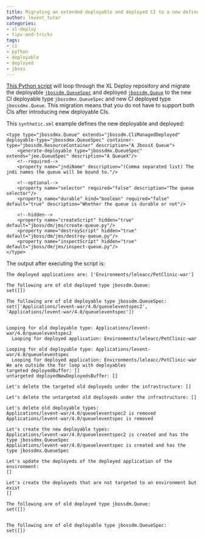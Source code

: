 ```yaml
---
title: Migrating an extended deployable and deployed CI to a new defined deployable and deployed CI
author: levent_tutar
categories:
- xl-deploy
- tips-and-tricks
tags:
- ci
- python
- deployable
- deployed
- jboss
---
```


[This Python script](/sample-scripts/migrating-deployable-deployed.py) will loop through the XL Deploy repository and migrate the deployable [`jbossdm.QueueSpec`](http://docs.xebialabs.com/releases/latest/jbossdm-plugin/jbossDomainPluginManual.html#jbossdmqueuespec) and deployed [`jbossdm.Queue`](http://docs.xebialabs.com/releases/latest/jbossdm-plugin/jbossDomainPluginManual.html#jbossdmqueuespec) to the new CI deployable type `jbossdmx.QueueSpec` and new CI deployed type `jbossdmx.Queue`. This migration means that you do not have to support both CIs after introducing new deployable CIs.

This `synthetic.xml` example defines the new deployable and deployed:


    <type type="jbossdmx.Queue" extends="jbossdm.CliManagedDeployed" deployable-type="jbossdmx.QueueSpec" container-type="jbossdm.ResourceContainer" description="A JbossX Queue">
        <generate-deployable type="jbossdmx.QueueSpec" extends="jee.QueueSpec" description="A QueueX"/>
        <!--required-->
        <property name="jndiName" description="(Comma separated list) The jndi names the queue will be bound to."/>

        <!--optional-->
        <property name="selector" required="false" description="The queue selector"/>
        <property name="durable" kind="boolean" required="false" default="true" description="Whether the queue is durable or not"/>

        <!--hidden-->
        <property name="createScript" hidden="true" default="jboss/dm/jms/create-queue.py"/>
        <property name="destroyScript" hidden="true" default="jboss/dm/jms/destroy-queue.py"/>
        <property name="inspectScript" hidden="true" default="jboss/dm/jms/inspect-queue.py"/>
    </type>
 

The output after executing the script is:

	The deployed applications are: ['Environments/leleacc/PetClinic-war']

	The following are of old deployed type jbossdm.Queue:
	set([])

	The following are of old deployable type jbossdm.QueueSpec:
	set(['Applications/levent-war/4.0/queueleventspec2', 'Applications/levent-war/4.0/queueleventspec'])


	Looping for old deployable type: Applications/levent-war/4.0/queueleventspec2
	  Looping for deployed application: Environments/leleacc/PetClinic-war

	Looping for old deployable type: Applications/levent-war/4.0/queueleventspec
	  Looping for deployed application: Environments/leleacc/PetClinic-war
	We are outside the for loop with deployables
	targeted deployedBuffer: []
	untargeted deployedNewDeployedsBuffer: []

	Let's delete the targeted old deployeds under the infrastructure: []

	Let's delete the untargeted old deployeds under the infrastructure: []

	Let's delete old deployable types:
	Applications/levent-war/4.0/queueleventspec2 is removed
	Applications/levent-war/4.0/queueleventspec is removed

	Let's create the new deployable types:
	Applications/levent-war/4.0/queueleventspec2 is created and has the type jbossdmx.QueueSpec
	Applications/levent-war/4.0/queueleventspec is created and has the type jbossdmx.QueueSpec

	Let's update the deployeds of the deployed application of the environment:
	[]

	Let's create the deployeds that are not targeted to an environment but exist
	[]

	The following are of old deployed type jbossdm.Queue:
	set([])


	The following are of old deployable type jbossdm.QueueSpec:
	set([])
